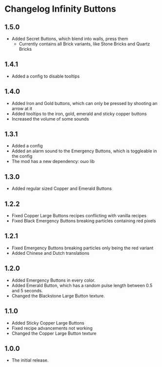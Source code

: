 # Changelog Infinity Buttons

## 1.5.0

- Added Secret Buttons, which blend into walls, press them
  - Currently contains all Brick variants, like Stone Bricks and Quartz Bricks

## 1.4.1

- Added a config to disable tooltips

## 1.4.0

- Added Iron and Gold buttons, which can only be pressed by shooting an arrow at it
- Added tooltips to the iron, gold, emerald and sticky copper buttons
- Increased the volume of some sounds

## 1.3.1

- Added a config
- Added an alarm sound to the Emergency Buttons, which is toggleable in the config
- The mod has a new dependency: oωo lib

## 1.3.0

- Added regular sized Copper and Emerald Buttons

## 1.2.2

- Fixed Copper Large Buttons recipes conflicting with vanilla recipes
- Fixed Black Emergency Buttons breaking particles containing red pixels

## 1.2.1

- Fixed Emergency Buttons breaking particles only being the red variant
- Added Chinese and Dutch translations

## 1.2.0

- Added Emergency Buttons in every color.
- Added Emerald Button, which has a random pulse length between 0.5 and 5 seconds.
- Changed the Blackstone Large Button texture.

## 1.1.0

- Added Sticky Copper Large Buttons
- Fixed recipe advancements not working
- Changed the Copper Large Button texture

## 1.0.0

- The initial release.
